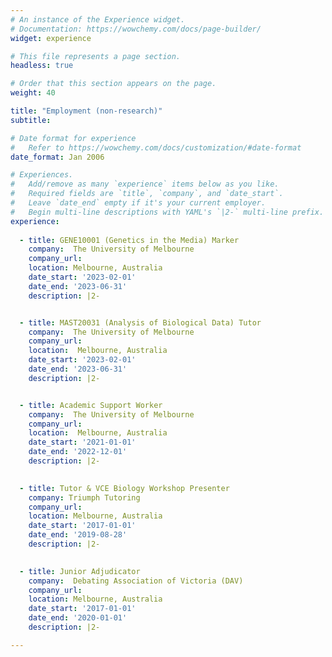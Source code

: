 ```yaml
---
# An instance of the Experience widget.
# Documentation: https://wowchemy.com/docs/page-builder/
widget: experience

# This file represents a page section.
headless: true

# Order that this section appears on the page.
weight: 40

title: "Employment (non-research)"
subtitle:

# Date format for experience
#   Refer to https://wowchemy.com/docs/customization/#date-format
date_format: Jan 2006

# Experiences.
#   Add/remove as many `experience` items below as you like.
#   Required fields are `title`, `company`, and `date_start`.
#   Leave `date_end` empty if it's your current employer.
#   Begin multi-line descriptions with YAML's `|2-` multi-line prefix.
experience:
 
  - title: GENE10001 (Genetics in the Media) Marker
    company:  The University of Melbourne
    company_url:
    location: Melbourne, Australia
    date_start: '2023-02-01'
    date_end: '2023-06-31'
    description: |2-


  - title: MAST20031 (Analysis of Biological Data) Tutor
    company:  The University of Melbourne
    company_url:
    location:  Melbourne, Australia
    date_start: '2023-02-01'
    date_end: '2023-06-31'
    description: |2-


  - title: Academic Support Worker
    company:  The University of Melbourne
    company_url: 
    location:  Melbourne, Australia
    date_start: '2021-01-01'
    date_end: '2022-12-01'
    description: |2-
    

  - title: Tutor & VCE Biology Workshop Presenter
    company: Triumph Tutoring
    company_url: 
    location: Melbourne, Australia
    date_start: '2017-01-01'
    date_end: '2019-08-28'
    description: |2-
        

  - title: Junior Adjudicator
    company:  Debating Association of Victoria (DAV)
    company_url: 
    location: Melbourne, Australia
    date_start: '2017-01-01'
    date_end: '2020-01-01'
    description: |2-

---
```


